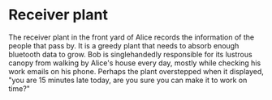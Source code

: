 # Receiver plant

The receiver plant in the front yard of Alice records the information of the people that pass by. It is a greedy plant that needs to absorb enough bluetooth data to grow. Bob is singlehandedly responsible for its lustrous canopy from walking by Alice's house every day, mostly while checking his work emails on his phone. Perhaps the plant overstepped when it displayed, "you are 15 minutes late today, are you sure you can make it to work on time?"